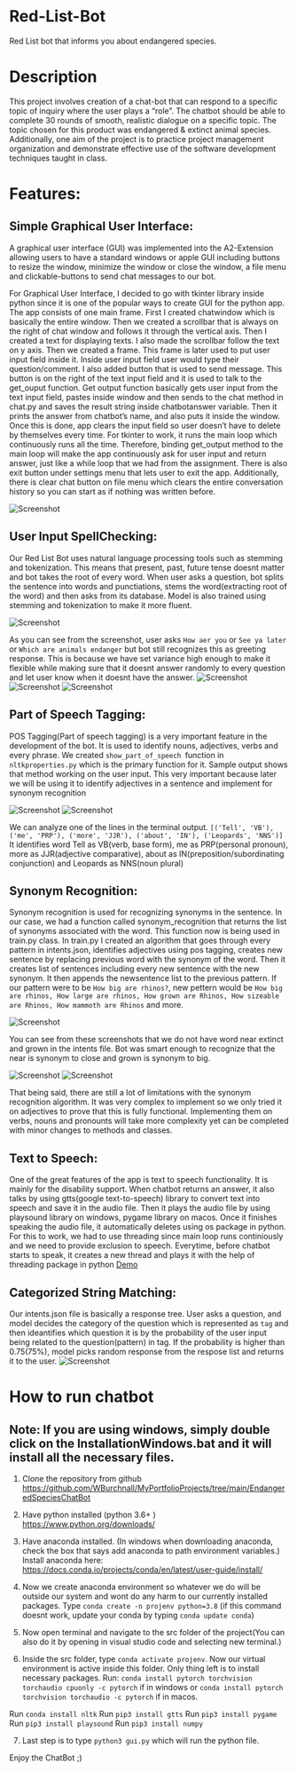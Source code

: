 # Red-List-Bot
Red List bot that informs you about endangered species.

# Description 
This project involves creation of a chat-bot that can respond to a specific topic of inquiry where the user plays a “role”. The chatbot should be able to complete 30 rounds of smooth, realistic dialogue on a specific topic. The topic chosen for this product was endangered & extinct animal species. Additionally, one aim of the project is to practice project management organization and demonstrate effective use of the software development techniques taught in class.


# Features: 

## Simple Graphical User Interface: 

A graphical user interface (GUI) was implemented into the A2-Extension allowing users to have a standard windows or apple GUI including buttons to resize the window, minimize the window or close the window, a file menu and clickable-buttons to send chat messages to our bot. 

For Graphical User Interface, I decided to go with tkinter library inside python since it is one of the popular ways to create GUI for the python app. The app consists of one main frame. First I created chatwindow which is basically the entire window. Then we created a scrollbar that is always on the right of chat window and follows it through the vertical axis. Then I created a text for displaying texts. I also made the scrollbar follow the text on y axis. Then we created a frame. This frame is later used to put user input field inside it. Inside user input field user would type their question/comment. I also added button that is used to send message. This button is on the right of the text input field and it is used to talk to the get_ouput function. Get output function basically gets user input from the text input field, pastes inside window and then sends to the chat method in chat.py and saves the result string inside chatbotanswer variable. Then it prints the answer from chatbot’s name, and also puts it inside the window. Once this is done, app clears the input field so user doesn’t have to delete by themselves every time. For tkinter to work, it runs the main loop which continuously runs all the time. Therefore, binding get_output method to the main loop will make the app continuously ask for user input and return answer, just like a while loop that we had from the assignment. There is also exit button under settings menu that lets user to exit the app. Additionally, there is clear chat button on file menu which clears the entire conversation history so you can start as if nothing was written before.

![Screenshot](https://github.com/WBurchnall/MyPortfolioProjects/tree/main/EndangeredSpeciesChatBot/images/GUIScreenshot.png)

## User Input SpellChecking:

Our Red List Bot uses natural language processing tools such as stemming and tokenization. This means that present, past, future tense doesnt matter and bot takes the root of every word. When user asks a question, bot splits the sentence into words and punctiations, stems the word(extracting root of the word) and then asks from its database. Model is also trained using stemming and tokenization to make it more fluent. 

![Screenshot](https://github.com/WBurchnall/MyPortfolioProjects/tree/main/EndangeredSpeciesChatBot/images/InputSpellChecking.png)

As you can see from the screenshot, user asks `How aer you` or `See ya later` or `Which are animals endanger` but bot still recognizes this as greeting response. This is because we have set variance high enough to make it flexible while making sure that it doesnt answer randomly to every question and let user know when it doesnt have the answer.
![Screenshot](https://github.com/WBurchnall/MyPortfolioProjects/tree/main/EndangeredSpeciesChatBot/images/InputSpellCheckingProof1.png)
![Screenshot](https://github.com/WBurchnall/MyPortfolioProjects/tree/main/EndangeredSpeciesChatBot/images/Input%20SpellCheckingProof2.png)
![Screenshot](https://github.com/WBurchnall/MyPortfolioProjects/tree/main/EndangeredSpeciesChatBot/images/InputSpellCheckingProof3.png)

## Part of Speech Tagging:
POS Tagging(Part of speech tagging) is a very important feature in the development of the bot. It is used to identify nouns, adjectives, verbs and every phrase. We created `show_part_of_speech `function in `nltkproperties.py` which is the primary function for it. Sample output shows that method working on the user input. This very important because later we will be using it to identify adjectives in a sentence and implement for synonym recognition

![Screenshot](https://github.com/WBurchnall/MyPortfolioProjects/tree/main/EndangeredSpeciesChatBot/images/POSTagging.png)
![Screenshot](https://github.com/WBurchnall/MyPortfolioProjects/tree/main/EndangeredSpeciesChatBot/images/POSTaggingproof.png)

 We can analyze one of the lines in the terminal output. 
`[('Tell', 'VB'), ('me', 'PRP'), ('more', 'JJR'), ('about', 'IN'), ('Leopards', 'NNS')]`
It identifies word Tell as VB(verb, base form), me as PRP(personal pronoun), more as JJR(adjective comparative), about as IN(preposition/subordinating conjunction) and Leopards as NNS(noun plural)

## Synonym Recognition:

Synonym recognition is used for recognizing synonyms in the sentence. In our case, we had a function called synonym_recognition that returns the list of synonyms associated with the word. 
This function now is being used in train.py class. In train.py I created an algorithm that goes through every pattern in intents.json, identifies adjectives using pos tagging, creates new sentence by replacing previous word with the synonym of the word. Then it creates list of sentences including every new sentence with the new synonym. It then appends the newsentence list to the previous pattern. If our pattern were to be `How big are rhinos?`, new pettern would be `How big are rhinos, How large are rhinos, How grown are Rhinos, How sizeable are Rhinos, How mammoth are Rhinos` and more.



![Screenshot](https://github.com/WBurchnall/MyPortfolioProjects/tree/main/EndangeredSpeciesChatBot/images/SynonymRecognition.png)

You can see from these screenshots that we do not have word near extinct and grown in the intents file. Bot was smart enough to recognize that the near is synonym to close and grown is synonym to big. 

![Screenshot](https://github.com/WBurchnall/MyPortfolioProjects/tree/main/EndangeredSpeciesChatBot/images/SynonymRecognitionProof.png)
![Screenshot](https://github.com/WBurchnall/MyPortfolioProjects/tree/main/EndangeredSpeciesChatBot/images/SynonymRecognitionProof2.png)

That being said, there are still a lot of limitations with the synonym recognition algorithm. It was very complex to implement so we only tried it on adjectives to prove that this is fully functional. Implementing them on verbs, nouns and pronounts will take more complexity yet can be completed with minor changes to methods and classes. 




## Text to Speech:

One of the great features of the app is text to speech functionality. It is mainly for the disability support. When chatbot returns an answer, it also talks by using gtts(google text-to-speech) library to convert text into speech and save it in the audio file. Then it plays the audio file by using playsound library on windows, pygame library on macos. Once it finishes speaking the audio file, it automatically deletes using os package in python. For this to work, we had to use threading since main loop runs continiously and we need to provide exclusion to speech. 
Everytime, before chatbot starts to speak, it creates a new thread and plays it with the help of threading package in python
[Demo](https://www.youtube.com/watch?v=76tbERg_9Bc&feature=youtu.be)


## Categorized String Matching:

Our intents.json file is basically a response tree. User asks a question, and model decides the category of the question which is represented as `tag` and then ideantifies which question it is by the probability of the user input being related to the question(pattern) in tag. If the probability is higher than 0.75(75%), model picks random response from the respose list and returns it to the user. 
![Screenshot](https://github.com/WBurchnall/MyPortfolioProjects/tree/main/EndangeredSpeciesChatBot/images/categorizedstringmatching.png)

# How to run chatbot 
## Note: If you are using windows, simply double click on the InstallationWindows.bat and it will install all the necessary files.


1. Clone the repository from github
https://github.com/WBurchnall/MyPortfolioProjects/tree/main/EndangeredSpeciesChatBot

2. Have python installed (python 3.6+ )
https://www.python.org/downloads/

3. Have anaconda installed. (In windows when downloading anaconda, check the box that says add anaconda to path environment variables.)
Install anaconda here: https://docs.conda.io/projects/conda/en/latest/user-guide/install/

4. Now we create anaconda environment so whatever we do will be outside our system and wont do any harm to our currently installed packages. Type `conda create -n projenv python=3.8` (if this command doesnt work, update your conda by typing `conda update conda`)

5. Now open terminal and navigate to the src folder of the project(You can also do it by opening in visual studio code and selecting new terminal.)

6. Inside the src folder, type `conda activate projenv`. Now our virtual environment is active inside this folder. Only thing left is to install necessary packages. 
  Run: `conda install pytorch torchvision torchaudio cpuonly -c pytorch` if in windows or 
  `conda install pytorch torchvision torchaudio -c pytorch` if in macos.
  
  Run `conda install nltk`
  Run `pip3 install gtts`
  Run `pip3 install pygame`
  Run `pip3 install playsound`
  Run `pip3 install numpy`
  
7. Last step is to type `python3 gui.py` which will run the python file.


Enjoy the ChatBot ;)





